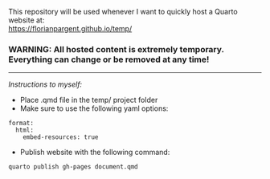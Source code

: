 This repository will be used whenever I want to quickly host a Quarto website at:  
<https://florianpargent.github.io/temp/>

### **WARNING: All hosted content is extremely temporary. Everything can change or be removed at any time!**

---

*Instructions to myself:*

- Place .qmd file in the temp/ project folder
- Make sure to use the following yaml options:  
```
format:
  html:
    embed-resources: true
```
- Publish website with the following command:
```
quarto publish gh-pages document.qmd
```
